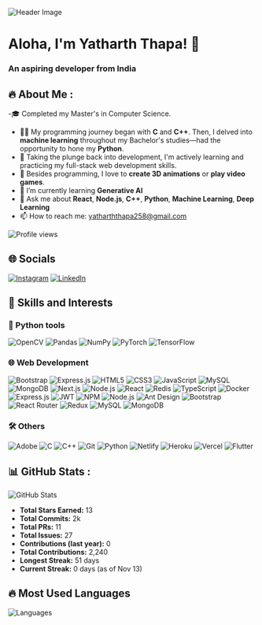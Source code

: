 ![Header Image](https://aocattleya.github.io/NightSky-Background/)

# Aloha, I'm Yatharth Thapa! 👋
### An aspiring developer from India 

## 🔥 About Me :
-🎓 Completed my Master's in Computer Science.
- 👩‍💻 My programming journey began with **C** and **C++**. Then, I delved into **machine learning** throughout my Bachelor's studies—had the opportunity to hone my **Python**.
- 🌱 Taking the plunge back into development, I'm actively learning and practicing my full-stack web development skills.
- 🎨 Besides programming, I love to **create 3D animations** or **play video games**.
- 🌱 I’m currently learning **Generative AI**
- 💬 Ask me about **React**, **Node.js**, **C++**, **Python**, **Machine Learning**, **Deep Learning**
- 📫 How to reach me: [yatharththapa258@gmail.com](mailto:yatharththapa258@gmail.com)

![Profile views](https://komarev.com/ghpvc/?username=yourusername&label=Profile%20views&color=0e75b6&style=flat) 

## 🌐 Socials
[![Instagram](https://img.shields.io/badge/Instagram-%23E4405F.svg?logo=instagram&logoColor=white)](https://instagram.com/yourusername) 
[![LinkedIn](https://img.shields.io/badge/LinkedIn-%230077B5.svg?logo=linkedin&logoColor=white)](https://www.linkedin.com/in/yatharththapa) 

## 🔧 Skills and Interests

### 🐍 Python tools
![OpenCV](https://img.shields.io/badge/OpenCV-%23FFBB00.svg?style=flat&logo=opencv&logoColor=white)
![Pandas](https://img.shields.io/badge/Pandas-%23150458.svg?style=flat&logo=pandas&logoColor=white)
![NumPy](https://img.shields.io/badge/NumPy-%23013243.svg?style=flat&logo=numpy&logoColor=white)
![PyTorch](https://img.shields.io/badge/PyTorch-%23EE4C2C.svg?style=flat&logo=pytorch&logoColor=white)
![TensorFlow](https://img.shields.io/badge/TensorFlow-%23FF6F00.svg?style=flat&logo=tensorflow&logoColor=white)

### 🌐 Web Development
![Bootstrap](https://img.shields.io/badge/Bootstrap-%23563D7C.svg?style=flat&logo=bootstrap&logoColor=white)
![Express.js](https://img.shields.io/badge/Express.js-%23404D59.svg?style=flat&logo=express&logoColor=white)
![HTML5](https://img.shields.io/badge/HTML5-%23E34F26.svg?style=flat&logo=html5&logoColor=white)
![CSS3](https://img.shields.io/badge/CSS3-%231572B6.svg?style=flat&logo=css3&logoColor=white)
![JavaScript](https://img.shields.io/badge/JavaScript-%23F7DF1E.svg?style=flat&logo=javascript&logoColor=black)
![MySQL](https://img.shields.io/badge/MySQL-%234479A1.svg?style=flat&logo=mysql&logoColor=white)
![MongoDB](https://img.shields.io/badge/MongoDB-%2347A248.svg?style=flat&logo=mongodb&logoColor=white)
![Next.js](https://img.shields.io/badge/Next.js-%23000000.svg?style=flat&logo=nextdotjs&logoColor=white)
![Node.js](https://img.shields.io/badge/Node.js-%23339933.svg?style=flat&logo=nodedotjs&logoColor=white)
![React](https://img.shields.io/badge/React-%2361DAFB.svg?style=flat&logo=react&logoColor=black)
![Redis](https://img.shields.io/badge/Redis-%23DC382D.svg?style=flat&logo=redis&logoColor=white)
![TypeScript](https://img.shields.io/badge/TypeScript-%23007ACC.svg?style=flat&logo=typescript&logoColor=white)
![Docker](https://img.shields.io/badge/Docker-%232496ED.svg?style=flat&logo=docker&logoColor=white)
![Express.js](https://img.shields.io/badge/Express.js-%23404D59.svg?style=flat&logo=express&logoColor=white)
![JWT](https://img.shields.io/badge/JWT-%23000000.svg?style=flat&logo=json-web-tokens&logoColor=white)
![NPM](https://img.shields.io/badge/NPM-%23CB3837.svg?style=flat&logo=npm&logoColor=white)
![Node.js](https://img.shields.io/badge/Node.js-%23339933.svg?style=flat&logo=node.js&logoColor=white)
![Ant Design](https://img.shields.io/badge/AntDesign-%230170FE.svg?style=flat&logo=ant-design&logoColor=white)
![Bootstrap](https://img.shields.io/badge/Bootstrap-%23563D7C.svg?style=flat&logo=bootstrap&logoColor=white)
![React Router](https://img.shields.io/badge/ReactRouter-%23CA4245.svg?style=flat&logo=react-router&logoColor=white)
![Redux](https://img.shields.io/badge/Redux-%23764ABC.svg?style=flat&logo=redux&logoColor=white)
![MySQL](https://img.shields.io/badge/MySQL-%234479A1.svg?style=flat&logo=mysql&logoColor=white)
![MongoDB](https://img.shields.io/badge/MongoDB-%2347A248.svg?style=flat&logo=mongodb&logoColor=white)

### 🛠 Others
![Adobe](https://img.shields.io/badge/Adobe-%23FF0000.svg?style=flat&logo=adobe&logoColor=white)
![C](https://img.shields.io/badge/C-%2300599C.svg?style=flat&logo=c&logoColor=white)
![C++](https://img.shields.io/badge/C++-%2300599C.svg?style=flat&logo=c%2B%2B&logoColor=white)
![Git](https://img.shields.io/badge/Git-%23F05032.svg?style=flat&logo=git&logoColor=white)
![Python](https://img.shields.io/badge/Python-%2314354C.svg?style=flat&logo=python&logoColor=white)
![Netlify](https://img.shields.io/badge/Netlify-%2300C7B7.svg?style=flat&logo=netlify&logoColor=white)
![Heroku](https://img.shields.io/badge/Heroku-%23430098.svg?style=flat&logo=heroku&logoColor=white)
![Vercel](https://img.shields.io/badge/Vercel-%23000000.svg?style=flat&logo=vercel&logoColor=white)
![Flutter](https://img.shields.io/badge/Flutter-%2302569B.svg?style=flat&logo=flutter&logoColor=white)

## 📊 GitHub Stats :
![GitHub Stats](https://github-readme-stats.vercel.app/api?username=yatharth09&show_icons=true&theme=dark)

- **Total Stars Earned:** 13
- **Total Commits:** 2k
- **Total PRs:** 11
- **Total Issues:** 27
- **Contributions (last year):** 0
- **Total Contributions:** 2,240
- **Longest Streak:** 51 days
- **Current Streak:** 0 days (as of Nov 13)

## 🔥 Most Used Languages
![Languages](https://github-readme-stats.vercel.app/api/top-langs/?username=yatharth09&layout=compact&theme=dark)


<!--
**yatharth09/yatharth09** is a ✨ _special_ ✨ repository because its `README.md` (this file) appears on your GitHub profile.

Here are some ideas to get you started:

- 🔭 I’m currently working on ...
- 🌱 I’m currently learning ...
- 👯 I’m looking to collaborate on ...
- 🤔 I’m looking for help with ...
- 💬 Ask me about ...
- 📫 How to reach me: ...
- 😄 Pronouns: ...
- ⚡ Fun fact: ...
-->
